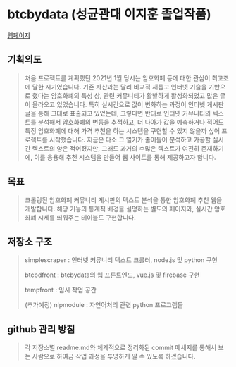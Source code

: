 # btcbydata (성균관대 이지훈 졸업작품)
[웹페이지](https://btcbydata.ga/)

## 기획의도
> 처음 프로젝트를 계획했던 2021년 1월 당시는 암호화폐 등에 대한 관심이 최고조에 달한 시기였습니다. 기존 자산과는 달리 비교적 새롭고 인터넷 기술을 기반으로 했다는 암호화폐의 특성 상, 관련 커뮤니티가 활발하게 활성화되었고 많은 글이 올라오고 있었습니다. 특히 실시간으로 값이 변화하는 과정이 인터넷 게시판 글을 통해 그대로 표출되고 있었는데, 그렇다면 반대로 인터넷 커뮤니티의 텍스트를 분석해서 암호화폐의 변동을 추적하고, 더 나아가 값을 예측하거나 적어도 특정 암호화폐에 대해 가격 추천을 하는 시스템을 구현할 수 있지 않을까 싶어 프로젝트를 시작했습니다. 지금은 다소 그 열기가 줄어들어 분석하고 가공할 실시간 텍스트의 양은 적어졌지만, 그래도 과거의 수많은 텍스트가 여전히 존재하기에, 이를 응용해 추천 시스템을 만들어 웹 사이트를 통해 제공하고자 합니다. 
>  

## 목표
> 크롤링된 암호화폐 커뮤니티 게시판의 텍스트 분석을 통한 암호화폐 추천 웹을 개발합니다. 해당 기능의 통계적 배경을 설명하는 별도의 페이지와, 실시간 암호화폐 시세를 띄워주는 테이블도 구현합니다. 


## 저장소 구조 
> simplescraper : 인터넷 커뮤니티 텍스트 크롤러, node.js 및 python 구현 
> 
> btcbdfront : btcbydata의 웹 프론트엔드, vue.js 및 firebase 구현
>  
> tempfront : 임시 작업 공간
> 
> (추가예정) nlpmodule : 자연어처리 관련 python 프로그램들 


## github 관리 방침
> 각 저장소별 readme.md와 체계적으로 정리화된 commit 메세지를 통해서 보는 사람으로 하여금 작업 과정을 투명하게 알 수 있도록 하겠습니다. 
